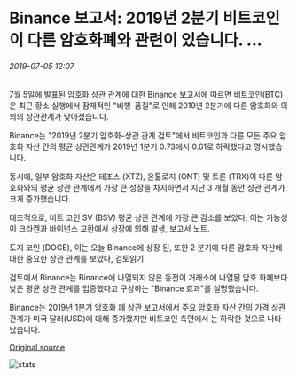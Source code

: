# Binance 보고서: 2019년 2분기 비트코인이 다른 암호화폐와 관련이 있습니다. ...

###### 2019-07-05 12:07

7월 5일에 발표된 암호화 상관 관계에 대한 Binance 보고서에 따르면 비트코인(BTC)은 최근 황소 실행에서 잠재적인 "비행-품질"로 인해 2019년 2분기에 다른 암호화와 의외의 상관관계가 낮아졌습니다.

Binance는 "2019년 2분기 암호화-상관 관계 검토"에서 비트코인과 다른 모든 주요 암호화 자산 간의 평균 상관관계가 2019년 1분기 0.73에서 0.61로 하락했다고 명시했습니다.

동시에, 일부 암호화 자산은 테조스 (XTZ), 온톨로지 (ONT) 및 트론 (TRX)이 다른 암호화와의 평균 상관 관계에서 가장 큰 성장을 차지하면서 지난 3 개월 동안 상관 관계가 크게 증가했습니다.

대조적으로, 비트 코인 SV (BSV) 평균 상관 관계에 가장 큰 감소를 보았다, 이는 가능성이 크라켄과 바이넌스 교환에서 상장에 의해 발생, 보고서 노트.

도지 코인 (DOGE), 이는 오늘 Binance에 상장 된, 또한 2 분기에 다른 암호화 자산에 대한 중요한 상관 관계를 보았다, 검토읽기.

검토에서 Binance는 Binance에 나열되지 않은 동전이 거래소에 나열된 암호 화폐보다 낮은 평균 상관 관계를 입증했다고 구상하는 "Binance 효과"를 설명했습니다.

Binance는 2019년 1분기 암호화 폐 상관 보고서에서 주요 암호화 자산 간의 가격 상관 관계가 미국 달러(USD)에 대해 증가했지만 비트코인 측면에서 는 하락한 것으로 나타났습니다.

[Original source](https://cointelegraph.com/news/binance-report-bitcoin-decorrelated-with-other-cryptos-in-q2-2019)

![stats](https://c.statcounter.com/11760860/0/a89fa40b/1/ "stats")